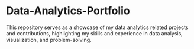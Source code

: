 # Data-Analytics-Portfolio
This repository serves as a showcase of my data analytics related projects and contributions, highlighting my skills and experience in data analysis, visualization, and problem-solving.
